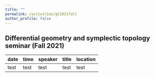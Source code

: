 ```yaml
---
title: ""
permalink: /activities/gt2021fall
author_profile: false
---
```


## Differential geometry and symplectic topology seminar (Fall 2021)


| date | time | speaker | title | location |
| ---- | ---- | ------- | ----- | ------- |
| test | test | test | test | test |
